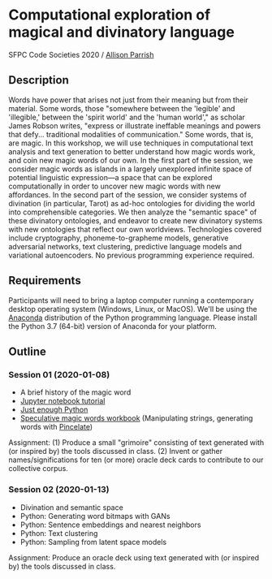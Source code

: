 # Computational exploration of magical and divinatory language

SFPC Code Societies 2020 / [Allison Parrish](http://www.decontextualize.com/)

## Description

Words have power that arises not just from their meaning but from their
material. Some words, those "somewhere between the 'legible' and 'illegible,'
between the 'spirit world' and the 'human world'," as scholar James Robson
writes, "express or illustrate ineffable meanings and powers that defy...
traditional modalities of communication." Some words, that is, are magic. In
this workshop, we will use techniques in computational text analysis and text
generation to better understand how magic words work, and coin new magic words
of our own. In the first part of the session, we consider magic words as
islands in a largely unexplored infinite space of potential linguistic
expression—a space that can be explored computationally in order to uncover new
magic words with new affordances. In the second part of the session, we
consider systems of divination (in particular, Tarot) as ad-hoc ontologies for
dividing the world into comprehensible categories. We then analyze the
"semantic space" of these divinatory ontologies, and endeavor to create new
divinatory systems with new ontologies that reflect our own worldviews.
Technologies covered include cryptography, phoneme-to-grapheme models,
generative adversarial networks, text clustering, predictive language models
and variational autoencoders. No previous programming experience required.

## Requirements

Participants will need to bring a laptop computer running a contemporary
desktop operating system (Windows, Linux, or MacOS). We'll be using the
[Anaconda](https://www.anaconda.com/distribution/) distribution of the Python
programming language. Please install the Python 3.7 (64-bit) version of
Anaconda for your platform.

## Outline

### Session 01 (2020-01-08)

* A brief history of the magic word
* [Jupyter notebook
  tutorial](https://github.com/aparrish/rwet/blob/master/jupyter-notebook-tutorial.ipynb)
* [Just enough
  Python](https://gist.github.com/aparrish/50803e0ae51a2c6e775af36ea79be285)
* [Speculative magic words workbook](magic-words-workbook.ipynb) (Manipulating
  strings, generating words with [Pincelate](http://pincelate.readthedocs.io))

Assignment: (1) Produce a small "grimoire" consisting of text generated with (or
inspired by) the tools discussed in class. (2) Invent or gather
names/significations for ten (or more) oracle deck cards to contribute to our
collective corpus.

### Session 02 (2020-01-13)

* Divination and semantic space
* Python: Generating word bitmaps with GANs
* Python: Sentence embeddings and nearest neighbors
* Python: Text clustering
* Python: Sampling from latent space models

Assignment: Produce an oracle deck using text generated with (or inspired by)
the tools discussed in class.

